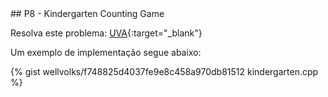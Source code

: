  <div id="kindergarten">
 
 </div>
## P8 - Kindergarten Counting Game

Resolva este problema:
[UVA][uva]{:target="_blank"}


Um exemplo de implementação segue abaixo:

{% gist wellvolks/f748825d4037fe9e8c458a970db81512 kindergarten.cpp %}

[uva]:	https://uva.onlinejudge.org/index.php?option=onlinejudge&page=show_problem&problem=435
